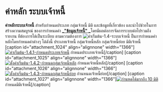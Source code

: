 # ค่าหลัก ระบบเจ้าหนี้

**ค่าหลักระบบเจ้าหนี้** สำหรับกำหนดประเภท กลุ่มเจ้าหนี้ มิติ
และข้อมูลที่เกี่ยวข้อง และนำไปช่วยในการสร้างความสมบูรณ์ ของการกำหนดค่า [
_**"ข้อมูลเจ้าหนี้"**
_](http://www.smlaccount.com/manual/?page_id=988)โดยมีผลต่อการจัดการระบบต่อไปรวมถึงรายงาน
ทีต้องการได้เป็นระเบียบ ตามความต้องการ
![ค่าเริ่มต้น-1.4-ระบบเจ้าหนี้](http://www.smlaccount.com/manual/wp-content/uploads/2017/10/ค่าเริ่มต้น-1.4-ระบบเจ้าหนี้.jpg)
ป็นการกำหนดค่าหลักโดยกำหนดค่าต่างๆ ได้ดังนี้ ประเภทเจ้าหนี้ กลุ่มเจ้าหนี้หลัก
กลุ่มเจ้าหนี้ย่อย มิติเจ้าหนี้ [caption id="attachment_1024" align="alignnone"
width="1366"][![ค่าเริ่มต้น-1.4.1-กำหนดประเภทเจ้าหนี้](http://www.smlaccount.com/manual/wp-content/uploads/2017/10/ค่าเริ่มต้น-1.4.1-กำหนดประเภทเจ้าหนี้.jpg)](http://www.smlaccount.com/manual/wp-content/uploads/2017/10/ค่าเริ่มต้น-1.4.1-กำหนดประเภทเจ้าหนี้.jpg)
กำหนดประเภทเจ้าหนี้[/caption] [caption id="attachment_1025" align="alignnone"
width="1366"][![ตั้งค่าเริ่มต้น-1.4.2-กำหนดกลุ่มเจ้าหนี้หลัก](http://www.smlaccount.com/manual/wp-content/uploads/2017/10/ตั้งค่าเริ่มต้น-1.4.2-กำหนดกลุ่มเจ้าหนี้หลัก.jpg)](http://www.smlaccount.com/manual/wp-content/uploads/2017/10/ตั้งค่าเริ่มต้น-1.4.2-กำหนดกลุ่มเจ้าหนี้หลัก.jpg)
กำหนดเจ้าหนี้หลัก[/caption] [caption id="attachment_1026" align="alignnone"
width="1366"][![ตั้งค่าเริ่มต้น-1.4.3-กำหนดกลุ่มเจ้าหนี้ย่อย](http://www.smlaccount.com/manual/wp-content/uploads/2017/10/ตั้งค่าเริ่มต้น-1.4.3-กำหนดกลุ่มเจ้าหนี้ย่อย.jpg)](http://www.smlaccount.com/manual/wp-content/uploads/2017/10/ตั้งค่าเริ่มต้น-1.4.3-กำหนดกลุ่มเจ้าหนี้ย่อย.jpg)
กำนหนดเจ่้าหนี้ย่อย[/caption] [caption id="attachment_1027" align="alignnone"
width="1366"][![กำนหดได้มากถึง  10 มิติ](http://www.smlaccount.com/manual/wp-content/uploads/2017/10/ตั้งค่าเริ่มต้น-1.4.4-กำหนดมิติเจ้าหนี้.jpg)](http://www.smlaccount.com/manual/wp-content/uploads/2017/10/ตั้งค่าเริ่มต้น-1.4.4-กำหนดมิติเจ้าหนี้.jpg)
กำหนดมิติเจ้าหนี้[/caption]

